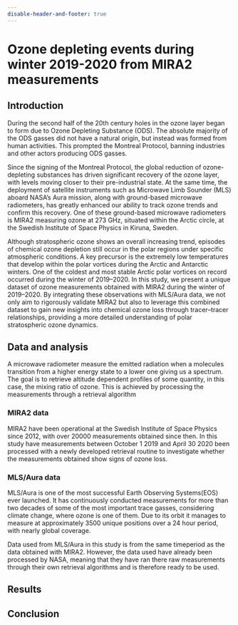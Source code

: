 ```yaml
---
disable-header-and-footer: true
---
```


# Ozone depleting events during winter 2019-2020 from MIRA2 measurements
## Introduction
During the second half of the 20th century holes in the ozone layer began to 
form due to Ozone Depleting Substance (ODS). The absolute majority of the ODS gasses did not have a natural origin, 
but instead was formed from human activities. This prompted the Montreal Protocol, banning industries and other actors 
producing ODS gasses. 

Since the signing of the Montreal Protocol, the global reduction of ozone-depleting substances has driven significant 
recovery of the ozone layer, with levels moving closer to their pre-industrial state. At the same time, the deployment of
satellite instruments such as Microwave Limb Sounder (MLS) aboard NASA’s Aura mission, along 
with ground-based  microwave radiometers, has greatly enhanced our ability to track ozone trends and confirm this recovery.
One of these ground-based microwave radiometers is MIRA2 measuring ozone at 273 GHz, situated within the Arctic circle, at the 
Swedish Institute of Space Physics in Kiruna, Sweden.

Although stratospheric ozone shows an overall increasing trend, episodes of chemical ozone depletion still occur in the 
polar regions under specific atmospheric conditions. A key precursor is the extremely low temperatures that develop 
within the polar vortices during the Arctic and Antarctic winters. One of the coldest and most stable Arctic polar 
vortices on record occurred during the winter of 2019–2020. In this study, we present a unique dataset of ozone 
measurements obtained with MIRA2 during the winter of 2019–2020. By integrating these observations with MLS/Aura data, 
we not only aim to rigorously validate MIRA2 but also to leverage this combined dataset to gain new insights into 
chemical ozone loss through tracer–tracer relationships, providing a more detailed understanding of polar stratospheric 
ozone dynamics.

## Data and analysis
A microwave radiometer measure the emitted radiation when a molecules transition from a higher energy state to a lower
one giving us a spectrum. The goal is to retrieve altitude dependent profiles of some quantity, in this case, the 
mixing ratio of ozone. This is achieved by processing the measurements through a retrieval algorithm

### MIRA2 data
MIRA2 have been operational at the Swedish Institute of Space Physics since 2012, with over 20000 measurements obtained
since then. In this study have measurements between October 1 2019 and April 30 2020 been processed with a newly developed
retrieval routine to investigate whether the measurements obtained show signs of ozone loss.

### MLS/Aura data
MLS/Aura is one of the most successful Earth Observing Systems(EOS) ever launched. It has continuously conducted 
measurements for more than two decades of some of the most important trace gasses, considering climate change, where 
ozone is one of them. Due to its orbit it manages to measure at approximately 3500 unique positions over a 24 hour period,
with nearly global coverage. 

Data used from MLS/Aura in this study is from the same timeperiod as the data obtained with MIRA2. However, the data 
used have already been processed by NASA, meaning that they have ran there raw measurements through their own retrieval
algorithms and is therefore ready to be used.

## Results

## Conclusion



